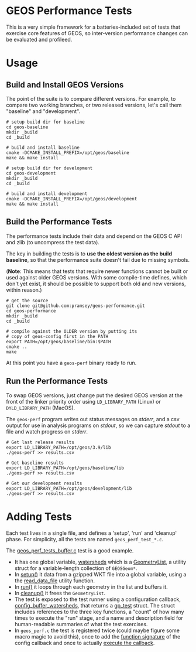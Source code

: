 # GEOS Performance Tests

This is a very simple framework for a batteries-included set of tests that exercise core features of GEOS, so inter-version performance changes can be evaluated and profileed.

# Usage

## Build and Install GEOS Versions

The point of the suite is to compare different versions. For example, to compare two working branches, or two released versions, let's call them "baseline" and "development".

```
# setup build dir for baseline
cd geos-baseline
mkdir _build
cd _build

# build and install baseline
cmake -DCMAKE_INSTALL_PREFIX=/opt/geos/baseline
make && make install

# setup build dir for development
cd geos-development
mkdir _build
cd _build

# build and install development
cmake -DCMAKE_INSTALL_PREFIX=/opt/geos/development
make && make install
```

## Build the Performance Tests

The performance tests include their data and depend on the GEOS C API and zlib (to uncompress the test data).

The key in building the tests is to **use the oldest version as the build baseline**, so that the performance suite doesn't fail due to missing symbols.

(**Note**: This means that tests that require newer functions cannot be built or used against older GEOS versions. With some compile-time defines, which don't yet exist, it should be possible to support both old and new versions, within reason.)

```
# get the source
git clone git@github.com:pramsey/geos-performance.git
cd geos-performance
mkdir _build
cd _build

# compile against the OLDER version by putting its
# copy of geos-config first in the PATH
export PATH=/opt/geos/baseline/bin:$PATH
cmake ..
make
```

At this point you have a `geos-perf` binary ready to run.

## Run the Performance Tests

To swap GEOS versions, just change put the desired GEOS version at the front of the linker priority order using `LD_LIBRARY_PATH` (Linux) or `DYLD_LIBRARY_PATH` (MacOS).

The `geos-perf` program writes out status messages on *stderr*, and a csv output for use in analysis programs on *stdout*, so we can capture *stdout* to a file and watch progress on *stderr*.

```
# Get last release results
export LD_LIBRARY_PATH=/opt/geos/3.9/lib
./geos-perf >> results.csv

# Get baseline results
export LD_LIBRARY_PATH=/opt/geos/baseline/lib
./geos-perf >> results.csv

# Get our development results
export LD_LIBRARY_PATH=/opt/geos/development/lib
./geos-perf >> results.csv
```

# Adding Tests

Each test lives in a single file, and defines a 'setup', 'run' and 'cleanup' phase. For simplicity, all the tests are named `geos_perf_test_*.c`.

The [geos_perf_tests_buffer.c](https://github.com/pramsey/geos-performance/blob/fdeba6d471a5ef6f1b45e03956e53f3606ca9368/geos_perf.c) test is a good example.

* It has one global variable, [watersheds](https://github.com/pramsey/geos-performance/blob/fdeba6d471a5ef6f1b45e03956e53f3606ca9368/geos_perf_test_buffer.c#L10) which is a [GeometryList](https://github.com/pramsey/geos-performance/blob/fdeba6d471a5ef6f1b45e03956e53f3606ca9368/geos_perf.h#L53-L61), a utility struct for a variable-length collection of `GEOSGeom*`.
* In [setup()](https://github.com/pramsey/geos-performance/blob/fdeba6d471a5ef6f1b45e03956e53f3606ca9368/geos_perf_test_buffer.c#L12-L17) it data from a gzipped WKT file into a global variable, using a the [read_data_file](https://github.com/pramsey/geos-performance/blob/fdeba6d471a5ef6f1b45e03956e53f3606ca9368/geos_perf.h#L72-L77) utility function.
* In [run()](https://github.com/pramsey/geos-performance/blob/fdeba6d471a5ef6f1b45e03956e53f3606ca9368/geos_perf_test_buffer.c#L19-L33) it loops through each geometry in the list and buffers it.
* In [cleanup()](https://github.com/pramsey/geos-performance/blob/fdeba6d471a5ef6f1b45e03956e53f3606ca9368/geos_perf_test_buffer.c#L35-L39) it frees the `GeometryList`.
* The test is exposed to the test runner using a configuration callback, [config_buffer_watersheds](https://github.com/pramsey/geos-performance/blob/fdeba6d471a5ef6f1b45e03956e53f3606ca9368/geos_perf_test_buffer.c#L41-L57), that returns a [gp_test](https://github.com/pramsey/geos-performance/blob/fdeba6d471a5ef6f1b45e03956e53f3606ca9368/geos_perf.h#L14-L27) struct. The struct includes references to the three key functions, a "count" of how many times to execute the "run" stage, and a name and description field for human-readable summaries of what the test exercises.
* In `geos_perf.c` the test is registered twice (could maybe figure some macro magic to avoid this), once to add the [function signature](https://github.com/pramsey/geos-performance/blob/fdeba6d471a5ef6f1b45e03956e53f3606ca9368/geos_perf.c#L17) of the config callback and once to actually [execute the callback](https://github.com/pramsey/geos-performance/blob/fdeba6d471a5ef6f1b45e03956e53f3606ca9368/geos_perf.c#L28).
